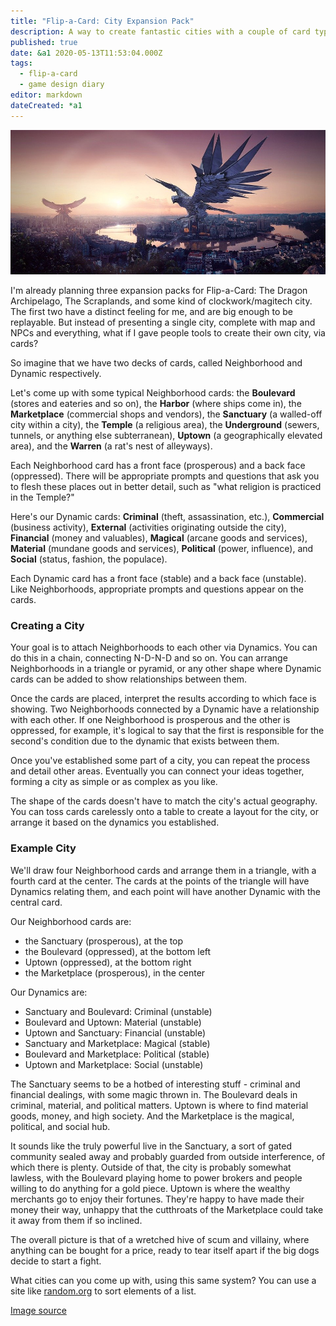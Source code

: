 ```yaml
---
title: "Flip-a-Card: City Expansion Pack"
description: A way to create fantastic cities with a couple of card types.
published: true
date: &a1 2020-05-13T11:53:04.000Z
tags:
  - flip-a-card
  - game design diary
editor: markdown
dateCreated: *a1
---
```


![Featured Image](flip-a-card-city-expansion-pack.jpg)

I'm already planning three expansion packs for Flip-a-Card:
The Dragon Archipelago, The Scraplands, and some kind of clockwork/magitech city.
The first two have a distinct feeling for me, and are big enough to be replayable.
But instead of presenting a single city, complete with map and NPCs and everything,
what if I gave people tools to create their own city, via cards?

So imagine that we have two decks of cards, called Neighborhood and Dynamic respectively.

Let's come up with some typical Neighborhood cards:
the **Boulevard** (stores and eateries and so on),
the **Harbor** (where ships come in),
the **Marketplace** (commercial shops and vendors),
the **Sanctuary** (a walled-off city within a city),
the **Temple** (a religious area),
the **Underground** (sewers, tunnels, or anything else subterranean),
**Uptown** (a geographically elevated area), and
the **Warren** (a rat's nest of alleyways).

Each Neighborhood card has a front face (prosperous) and a back face (oppressed).
There will be appropriate prompts and questions that ask you to flesh these places
out in better detail, such as "what religion is practiced in the Temple?"

Here's our Dynamic cards:
**Criminal** (theft, assassination, etc.),
**Commercial** (business activity),
**External** (activities originating outside the city),
**Financial** (money and valuables),
**Magical** (arcane goods and services),
**Material** (mundane goods and services),
**Political** (power, influence),
and **Social** (status, fashion, the populace).

Each Dynamic card has a front face (stable) and a back face (unstable).
Like Neighborhoods, appropriate prompts and questions appear on the cards.

### Creating a City

Your goal is to attach Neighborhoods to each other via Dynamics.
You can do this in a chain, connecting N-D-N-D and so on.
You can arrange Neighborhoods in a triangle or pyramid,
or any other shape where Dynamic cards can be added
to show relationships between them.

Once the cards are placed, interpret the results according to which face is showing.
Two Neighborhoods connected by a Dynamic have a relationship with each other.
If one Neighborhood is prosperous and the other is oppressed, for example,
it's logical to say that the first is responsible for the second's condition
due to the dynamic that exists between them.

Once you've established some part of a city,
you can repeat the process and detail other areas.
Eventually you can connect your ideas together,
forming a city as simple or as complex as you like.

The shape of the cards doesn't have to match the city's actual geography.
You can toss cards carelessly onto a table to create a layout
for the city, or arrange it based on the dynamics you established.

### Example City

We'll draw four Neighborhood cards and arrange them in a triangle,
with a fourth card at the center.
The cards at the points of the triangle will have Dynamics relating them,
and each point will have another Dynamic with the central card.

Our Neighborhood cards are:

* the Sanctuary (prosperous), at the top
* the Boulevard (oppressed), at the bottom left
* Uptown (oppressed), at the bottom right
* the Marketplace (prosperous), in the center

Our Dynamics are:

* Sanctuary and Boulevard: Criminal (unstable)
* Boulevard and Uptown: Material (unstable)
* Uptown and Sanctuary: Financial (unstable)
* Sanctuary and Marketplace: Magical (stable)
* Boulevard and Marketplace: Political (stable)
* Uptown and Marketplace: Social (unstable)

The Sanctuary seems to be a hotbed of interesting stuff - criminal and financial dealings, with some magic thrown in.
The Boulevard deals in criminal, material, and political matters.
Uptown is where to find material goods, money, and high society.
And the Marketplace is the magical, political, and social hub.

It sounds like the truly powerful live in the Sanctuary, a sort of gated community
sealed away and probably guarded from outside interference, of which there is plenty.
Outside of that, the city is probably somewhat lawless, with the Boulevard playing home
to power brokers and people willing to do anything for a gold piece.
Uptown is where the wealthy merchants go to enjoy their fortunes.
They're happy to have made their money their way,
unhappy that the cutthroats of the Marketplace could take it away from them if so inclined.

The overall picture is that of a wretched hive of scum and villainy,
where anything can be bought for a price, ready to tear itself apart
if the big dogs decide to start a fight.

What cities can you come up with, using this same system?
You can use a site like [random.org](https://www.random.org/lists/) to sort elements of a list.

[Image source](https://cdn.pixabay.com/photo/2018/12/20/22/52/fantasy-3886947_960_720.jpg)